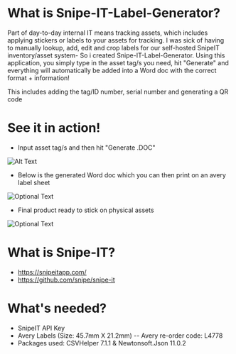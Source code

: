 # What is Snipe-IT-Label-Generator?
Part of day-to-day internal IT means tracking assets, which includes applying stickers or labels to your assets for tracking. I was sick of having to manually lookup, add, edit and crop labels for our self-hosted SnipeIT inventory/asset system- So i created Snipe-IT-Label-Generator. Using this application, you simply type in the asset tag/s you need, hit "Generate" and everything will automatically be added into a Word doc with the correct format + information!

This includes adding the tag/ID number, serial number and generating a QR code


# See it in action!
  - Input asset tag/s and then hit "Generate .DOC"
  
  ![Alt Text](https://media.giphy.com/media/fV1ELr4ENx6EQoWUU3/giphy.gif)
 
 
  - Below is the generated Word doc which you can then print on an avery label sheet
  
  ![Optional Text](../master/img/word_labels.png)



  - Final product ready to stick on physical assets 
  
  ![Optional Text](../master/img/PMG-final-border.jpg)


# What is Snipe-IT? 
- https://snipeitapp.com/
- https://github.com/snipe/snipe-it


# What's needed?
- SnipeIT API Key
- Avery Labels (Size: 45.7mm X 21.2mm) -- Avery re-order code: L4778
- Packages used: CSVHelper 7.1.1 & Newtonsoft.Json 11.0.2

